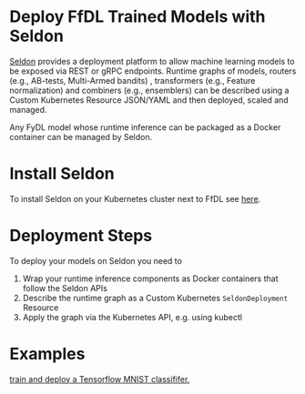 # Deploy FfDL Trained Models with Seldon

[Seldon](https://github.com/SeldonIO/seldon-core) provides a deployment platform to allow machine learning models to be exposed via REST or gRPC endpoints. Runtime graphs of models, routers (e.g., AB-tests, Multi-Armed bandits) , transformers (e.g., Feature normalization) and combiners (e.g., ensemblers) can be described using a Custom Kubernetes Resource JSON/YAML and then deployed, scaled and managed.

Any FyDL model whose runtime inference can be packaged as a Docker container can be managed by Seldon.

# Install Seldon

To install Seldon on your Kubernetes cluster next to FfDL see [here](https://github.com/SeldonIO/seldon-core/blob/master/docs/install.md).

# Deployment Steps

To deploy your models on Seldon you need to

 1. Wrap your runtime inference components as Docker containers that follow the Seldon APIs
 1. Describe the runtime graph as a Custom Kubernetes ```SeldonDeployment``` Resource
 1. Apply the graph via the Kubernetes API, e.g. using kubectl

# Examples

[train and deploy a Tensorflow MNIST classififer.](./tf-model/README.md)

